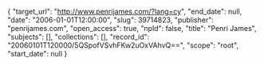 {
  "target_url": "http://www.penrijames.com/?lang=cy", 
  "end_date": null, 
  "date": "2006-01-01T12:00:00", 
  "slug": 39714823, 
  "publisher": "penrijames.com", 
  "open_access": true, 
  "npld": false, 
  "title": "Penri James", 
  "subjects": [], 
  "collections": [], 
  "record_id": "20060101T120000/5QSpofVSvhFKw2uOxVAhvQ==", 
  "scope": "root", 
  "start_date": null
}

